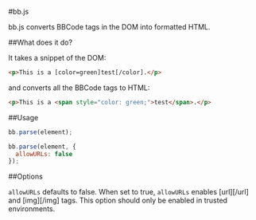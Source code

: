 #bb.js

bb.js converts BBCode tags in the DOM into formatted HTML.

##What does it do?

It takes a snippet of the DOM:

```html
<p>This is a [color=green]test[/color].</p>
```

and converts all the BBCode tags to HTML:

```html
<p>This is a <span style="color: green;">test</span>.</p>
```

##Usage

```js
bb.parse(element);
```

```js
bb.parse(element, {
  allowURLs: false
});
```

##Options

`allowURLs` defaults to false. When set to true, `allowURLs` enables [url][/url] and [img][/img] tags. This option should only be enabled in trusted environments.
